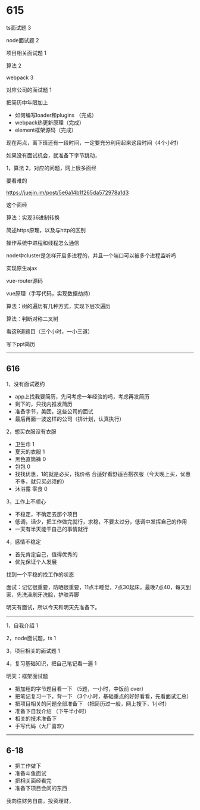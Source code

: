# 615

ts面试题 3

node面试题 2

项目相关面试题  1

算法 2

webpack 3

对应公司的面试题 1

把简历中年限加上

- 如何编写loader和plugins （完成）
- webpack热更新原理（完成）
- element框架源码（完成）

现在两点，离下班还有一段时间，一定要充分利用起来这段时间（4个小时）



如果没有面试机会，就准备下字节跳动，

1，算法  2，对应的问题，网上很多面经

要看难的

https://juejin.im/post/5e6a14b1f265da572978a1d3

这个面经

算法：实现36进制转换

简述https原理，以及与http的区别

操作系统中进程和线程怎么通信

node中cluster是怎样开启多进程的，并且一个端口可以被多个进程监听吗

实现原生ajax

vue-router源码

vue原理（手写代码，实现数据劫持）

算法：树的遍历有几种方式，实现下层次遍历

算法：判断对称二叉树

看这9道题目（三个小时，一小三道）

写下ppt简历

---

## 616

1，没有面试邀约

- app上找我要简历，先问考虑一年经验的吗，考虑再发简历
- 剩下的，只找内推发简历
- 准备字节，美团，这些公司的面试
- 最后再面一波这样的公司（排计划，认真执行）

2，想买衣服没有衣服

- 卫生巾 1
- 夏天的衣服 1
- 黑色直筒裤 0 
- 包包 0
- 找找优惠，1的就是必买，找价格 合适好看舒适百搭衣服（今天晚上买，优惠不多，就只买必须的）
- 沐浴露 零食  0

3，工作上不顺心

- 不稳定，不确定去那个项目
- 低调，话少，把工作做完就行，求稳，不要太过分，低调中发挥自己的作用
- 一天有半天能干自己的事情就行

4，感情不稳定

- 首先肯定自己，值得优秀的
- 优先保证个人发展

找到一个平稳的找工作的状态

面试：记忆很重要，防晒很重要，11点半睡觉，7点30起床，最晚7点40，每天到家，先洗澡刷牙洗脸，护肤弄脚

明天有面试，所以今天和明天先准备下。

----

1，自我介绍  1

2，node面试题，ts  1

3，项目相关的面试题  1 

4，复习基础知识，把自己笔记看一遍 1 

明天：框架面试题

- 把加粗的字节题目看一下 （5题，一小时，中饭前 over）
- 把笔记复习一下，背一下 （3个小时，基础重点的好好看看，先看面试汇总）
- 把项目相关的问题全部准备下 （把简历过一般，网上搜下，1小时）
- 准备下自我介绍 （下午半小时）
- 相关的技术准备下 
- 手写代码（大厂喜欢）

----

## 6-18

- 把工作做下
- 准备斗鱼面试
- 把相关面经看完
- 准备下项目会问的东西

我向往财务自由，投资理财，